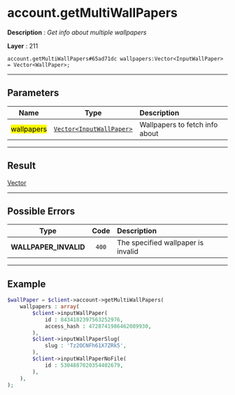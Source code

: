 # account.getMultiWallPapers

**Description** : *Get info about multiple wallpapers*

**Layer** : 211

```tl
account.getMultiWallPapers#65ad71dc wallpapers:Vector<InputWallPaper> = Vector<WallPaper>;
```

---

## Parameters

| Name | Type | Description |
| :---: | :---: | :--- |
| <mark>wallpapers</mark> | [`Vector<InputWallPaper>`](type/InputWallPaper) | Wallpapers to fetch info about |

---

## Result

[Vector<WallPaper>](type/WallPaper)

---

## Possible Errors

| Type | Code | Description |
| :---: | :---: | :--- |
| **WALLPAPER_INVALID** | `400` | The specified wallpaper is invalid |

---

## Example

```php
$wallPaper = $client->account->getMultiWallPapers(
	wallpapers : array(
		$client->inputWallPaper(
			id : 8434182397563252976,
			access_hash : 4728741986462089930,
		),
		$client->inputWallPaperSlug(
			slug : 'Tz2OCNFh61X7ZRk5',
		),
		$client->inputWallPaperNoFile(
			id : 5304887020354402679,
		),
	),
);
```